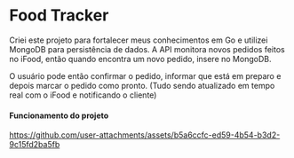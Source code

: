 # Food Tracker

Criei este projeto para fortalecer meus conhecimentos em Go e utilizei MongoDB para persistência de dados. A API monitora novos pedidos feitos no iFood, então quando encontra um novo pedido, insere no MongoDB. 

O usuário pode então confirmar o pedido, informar que está em preparo e depois marcar o pedido como pronto. (Tudo sendo atualizado em tempo real com o iFood e notificando o cliente)

#### Funcionamento do projeto

https://github.com/user-attachments/assets/b5a6ccfc-ed59-4b54-b3d2-9c15fd2ba5fb

